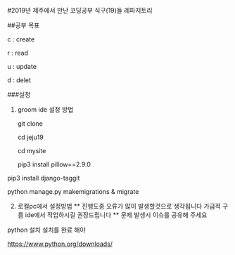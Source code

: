 #2019년 제주에서 만난 코딩공부 식구(19)들 레파지토리



##공부 목표 

c : create

r : read

u : update

d : delet


###설정
1. groom ide 설정 방법

    
    git clone
    
    cd jeju19
    
    cd mysite

    pip3 install pillow==2.9.0

pip3 install django-taggit

python manage.py makemigrations & migrate









2. 로컬pc에서 설정방법
** 진행도중 오류가 많이 발생할것으로 생각됩니다 가급적 구름 ide에서 작업하시길 권장드립니다 
** 문제 발생시 이슈를 공유해 주세요

python 설치
설치를 완료 해야

https://www.python.org/downloads/

